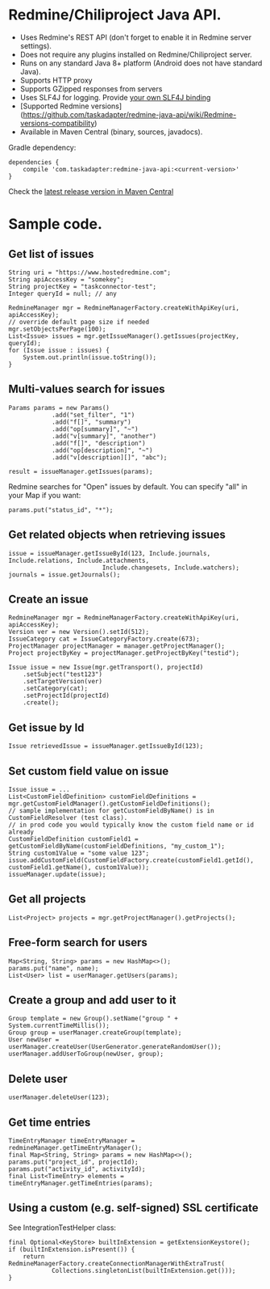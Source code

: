 # Redmine/Chiliproject Java API.

* Uses Redmine's REST API (don't forget to enable it in Redmine server settings).
* Does not require any plugins installed on Redmine/Chiliproject server.
* Runs on any standard Java 8+ platform (Android does not have standard Java).
* Supports HTTP proxy
* Supports GZipped responses from servers
* Uses SLF4J for logging. Provide [your own SLF4J binding](http://www.slf4j.org/codes.html#StaticLoggerBinder)
* [Supported Redmine versions] (https://github.com/taskadapter/redmine-java-api/wiki/Redmine-versions-compatibility)
* Available in Maven Central (binary, sources, javadocs).

Gradle dependency:

    dependencies {
        compile 'com.taskadapter:redmine-java-api:<current-version>'
    }

Check the [latest release version in Maven Central](http://search.maven.org/#search%7Cgav%7C1%7Cg%3A%22com.taskadapter%22%20AND%20a%3A%22redmine-java-api%22)

# Sample code.

## Get list of issues

    String uri = "https://www.hostedredmine.com";
    String apiAccessKey = "somekey";
    String projectKey = "taskconnector-test";
    Integer queryId = null; // any

    RedmineManager mgr = RedmineManagerFactory.createWithApiKey(uri, apiAccessKey);
    // override default page size if needed
    mgr.setObjectsPerPage(100);
    List<Issue> issues = mgr.getIssueManager().getIssues(projectKey, queryId);
    for (Issue issue : issues) {
        System.out.println(issue.toString());
    }

## Multi-values search for issues


    Params params = new Params()
                .add("set_filter", "1")
                .add("f[]", "summary")
                .add("op[summary]", "~")
                .add("v[summary]", "another")
                .add("f[]", "description")
                .add("op[description]", "~")
                .add("v[description][]", "abc");

    result = issueManager.getIssues(params);
    
Redmine searches for "Open" issues by default. You can specify "all" in your Map if you want:

    params.put("status_id", "*");    

## Get related objects when retrieving issues
    
    issue = issueManager.getIssueById(123, Include.journals, Include.relations, Include.attachments, 
                              Include.changesets, Include.watchers);
    journals = issue.getJournals();


## Create an issue

    RedmineManager mgr = RedmineManagerFactory.createWithApiKey(uri, apiAccessKey);	
	Version ver = new Version().setId(512);
	IssueCategory cat = IssueCategoryFactory.create(673);
    ProjectManager projectManager = manager.getProjectManager();
    Project projectByKey = projectManager.getProjectByKey("testid");

    Issue issue = new Issue(mgr.getTransport(), projectId)
        .setSubject("test123")
	    .setTargetVersion(ver)
	    .setCategory(cat);
        .setProjectId(projectId)
        .create();
    
## Get issue by Id
    Issue retrievedIssue = issueManager.getIssueById(123);

## Set custom field value on issue 
    Issue issue = ...
    List<CustomFieldDefinition> customFieldDefinitions = mgr.getCustomFieldManager().getCustomFieldDefinitions();
    // sample implementation for getCustomFieldByName() is in CustomFieldResolver (test class).
    // in prod code you would typically know the custom field name or id already 
    CustomFieldDefinition customField1 = getCustomFieldByName(customFieldDefinitions, "my_custom_1");
    String custom1Value = "some value 123";
    issue.addCustomField(CustomFieldFactory.create(customField1.getId(), customField1.getName(), custom1Value));
    issueManager.update(issue);

## Get all projects

    List<Project> projects = mgr.getProjectManager().getProjects();

## Free-form search for users
    Map<String, String> params = new HashMap<>();
    params.put("name", name);
    List<User> list = userManager.getUsers(params);

## Create a group and add user to it

    Group template = new Group().setName("group " + System.currentTimeMillis());
    Group group = userManager.createGroup(template);
    User newUser = userManager.createUser(UserGenerator.generateRandomUser());
    userManager.addUserToGroup(newUser, group);

##  Delete user
    userManager.deleteUser(123);

## Get time entries
    TimeEntryManager timeEntryManager = redmineManager.getTimeEntryManager();
    final Map<String, String> params = new HashMap<>();
    params.put("project_id", projectId);
    params.put("activity_id", activityId);
    final List<TimeEntry> elements = timeEntryManager.getTimeEntries(params);

## Using a custom (e.g. self-signed) SSL certificate
See IntegrationTestHelper class:

    final Optional<KeyStore> builtInExtension = getExtensionKeystore();
    if (builtInExtension.isPresent()) {
        return RedmineManagerFactory.createConnectionManagerWithExtraTrust(
                Collections.singletonList(builtInExtension.get()));
    }
